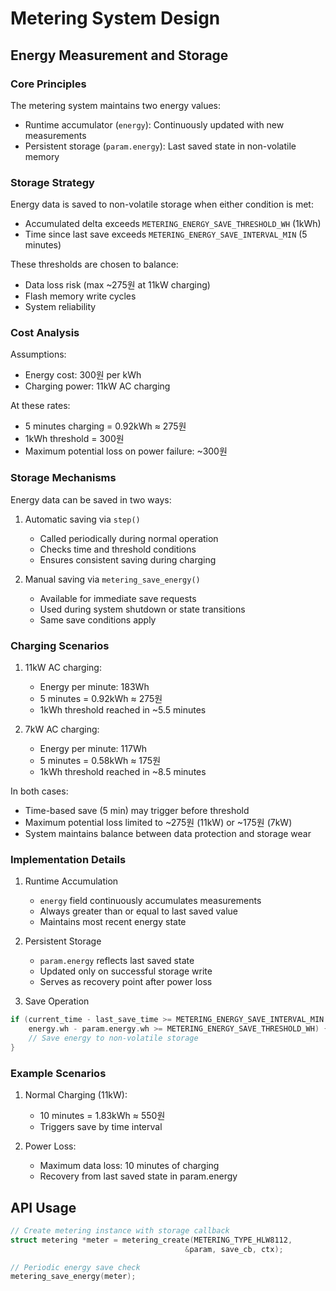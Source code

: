 # Metering System Design

## Energy Measurement and Storage

### Core Principles

The metering system maintains two energy values:
- Runtime accumulator (`energy`): Continuously updated with new measurements
- Persistent storage (`param.energy`): Last saved state in non-volatile memory

### Storage Strategy

Energy data is saved to non-volatile storage when either condition is met:
- Accumulated delta exceeds `METERING_ENERGY_SAVE_THRESHOLD_WH` (1kWh)
- Time since last save exceeds `METERING_ENERGY_SAVE_INTERVAL_MIN` (5 minutes)

These thresholds are chosen to balance:
- Data loss risk (max ~275원 at 11kW charging)
- Flash memory write cycles
- System reliability

### Cost Analysis

Assumptions:
- Energy cost: 300원 per kWh
- Charging power: 11kW AC charging

At these rates:
- 5 minutes charging = 0.92kWh ≈ 275원
- 1kWh threshold = 300원
- Maximum potential loss on power failure: ~300원

### Storage Mechanisms

Energy data can be saved in two ways:
1. Automatic saving via `step()`
   - Called periodically during normal operation
   - Checks time and threshold conditions
   - Ensures consistent saving during charging

2. Manual saving via `metering_save_energy()`
   - Available for immediate save requests
   - Used during system shutdown or state transitions
   - Same save conditions apply

### Charging Scenarios

1. 11kW AC charging:
   - Energy per minute: 183Wh
   - 5 minutes = 0.92kWh ≈ 275원
   - 1kWh threshold reached in ~5.5 minutes

2. 7kW AC charging:
   - Energy per minute: 117Wh
   - 5 minutes = 0.58kWh ≈ 175원
   - 1kWh threshold reached in ~8.5 minutes

In both cases:
- Time-based save (5 min) may trigger before threshold
- Maximum potential loss limited to ~275원 (11kW) or ~175원 (7kW)
- System maintains balance between data protection and storage wear

### Implementation Details

1. Runtime Accumulation
   - `energy` field continuously accumulates measurements
   - Always greater than or equal to last saved value
   - Maintains most recent energy state

2. Persistent Storage
   - `param.energy` reflects last saved state
   - Updated only on successful storage write
   - Serves as recovery point after power loss

3. Save Operation

```c
if (current_time - last_save_time >= METERING_ENERGY_SAVE_INTERVAL_MIN ||
    energy.wh - param.energy.wh >= METERING_ENERGY_SAVE_THRESHOLD_WH) {
    // Save energy to non-volatile storage
}
```

### Example Scenarios

1. Normal Charging (11kW):
   - 10 minutes = 1.83kWh ≈ 550원
   - Triggers save by time interval

2. Power Loss:
   - Maximum data loss: 10 minutes of charging
   - Recovery from last saved state in param.energy

## API Usage

```c
// Create metering instance with storage callback
struct metering *meter = metering_create(METERING_TYPE_HLW8112, 
                                       &param, save_cb, ctx);

// Periodic energy save check
metering_save_energy(meter);
```
